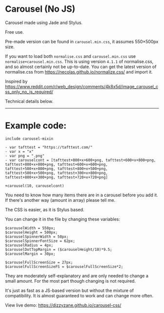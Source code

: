 # Carousel (No JS)

Carousel made using Jade and Stylus.

Free use.

Pre-made version can be found in `carousel.min.css`, it assumes 550&times;500px size.

If you want to load both `normalise.css` and `carousel.min.css` use `normalise+carousel.min.css`. This is using version `4.1.1` of normalise.css, and so almost certainly not be up-to-date. You can get the latest version of normalise.css from <https://necolas.github.io/normalize.css/> and import it.

Inspired by <https://www.reddit.com/r/web_design/comments/4k8x5d/image_carousel_css_only_no_js_required/>

Technical details below.

---

# Example code:

`````jade
include carousel-mixin

- var tafttest = "https://tafttest.com/"
- var x = "x"
- var png = ".png"
- var carouselcont = [tafttest+800+x+600+png, tafttest+600+x+800+png, tafttest+800+x+800+png, tafttest+600+x+600+png, tafttest+500+x+800+png, tafttest+800+x+500+png, tafttest+500+x+500+png, tafttest+300+x+800+png, tafttest+800+x+300+png, tafttest+720+x+720+png]

+carousel(10, carouselcont)
`````

You need to know how many items there are in a carousel before you add it. If there's another way (amount in array) please tell me.

The CSS is easier, as it is Stylus based.

You can change it in the file by changing these variables:

`````stylus
$carouselWidth = 550px;
$carouselHeight = 500px;
$carouselSpinnerWidth = 50px;
$carouselSpinnerFontSize = 62px;
$carouselRadius = 4px;
$carouselDotTopMargin = ($carouselHeight/10)*9.5;
$carouselMargin = 30px;

$carouselFullScreenSize = 27px;
$carouselFullScreenSizeFS = $carouselFullScreenSize*2;
`````

They are moderately self-explanatory and are only needed to change a small amount. For the most part though changing is not required.

It's just as fast as a JS-based version but without the mixture of compatibility. It is almost guaranteed to work and can change more often.

View live demo: <https://dizzyzane.github.io/carousel-css/>
